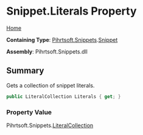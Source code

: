 # Snippet\.Literals Property

[Home](../../../../README.md)

**Containing Type**: [Pihrtsoft.Snippets](../../README.md)\.[Snippet](../README.md)

**Assembly**: Pihrtsoft\.Snippets\.dll

## Summary

Gets a collection of snippet literals\.

```csharp
public LiteralCollection Literals { get; }
```

### Property Value

Pihrtsoft\.Snippets\.[LiteralCollection](../../LiteralCollection/README.md)

